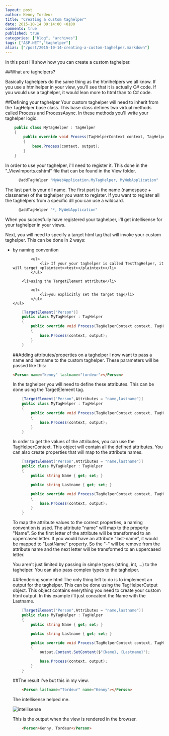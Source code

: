 ```yaml
---
layout: post
author: Kenny Tordeur
title: "Creating a custom taghelper"
date: 2015-10-14 09:14:00 +0100
comments: true
published: true
categories: ["blog", "archives"]
tags: ["ASP.NET","taghelper"]
alias: ["/post/2015-10-14-creating-a-custom-taghelper.markdown"]
---
```


In this post i'll show how you can create a custom taghelper.

##What are taghelpers?

Basically taghelpers do the same thing as the htmlhelpers we all know. If you use a htmlhelper in your view, you'll see that it is actually C# code. If you would use a taghelper, it would lean more to html than to C# code.

##Defining your taghelper
Your custom taghelper will need to inherit from the TagHelper base class. This base class defines two virtual methods called Process and ProcessAsync. In these methods you'll write your taghelper logic.

```csharp
    public class MyTagHelper : TagHelper
    {
        public override void Process(TagHelperContext context, TagHelperOutput output)
        {
            base.Process(context, output);
        }
    }
```

In order to use your taghelper, i'll need to register it. This done in the "_ViewImports.cshtml" file that can be found in the View folder. 

```csharp
      @addTagHelper "MyWebApplication.MyTagHelper, MyWebApplication"
```

The last part is your dll name. The first part is the name (namespace + classname) of the taghelper you want to register. If you want to register all the taghelpers from a specific dll you can use a wildcard.

```csharp
      @addTagHelper "*, MyWebApplication"
```

When you succesfully have registered your taghelper, i'll get intellisense for your taghelper in your views.

Next, you will need to specify a target html tag that will invoke your custom taghelper. This can be done in 2 ways:
	<ul>
		<li>by naming convention</li>
		
			<ul>
				<li> If your your taghelper is called TestTagHelper, it will target <plaintext><test></plaintext></li>
			</ul>
		
		<li>using the TargetElement attribute</li>
		
			<ul>
				<li>you explicitly set the target tag</li>
			</ul>
	</ul>
```csharp
    [TargetElement("Person")]
    public class MyTagHelper : TagHelper
    {        
        public override void Process(TagHelperContext context, TagHelperOutput output)
        {
            base.Process(context, output);
        }
    }
```
##Adding attributes/properties on a taghelper
I now want to pass a name and lastname to the custom taghelper. These parameters will be passed like this:

```html
<Person name="kenny" lastname="tordeur"></Person>
```

In the taghelper you will need to define these attributes. This can be done using the TargetElement tag.

```csharp
    [TargetElement("Person",Attributes = "name,lastname")]
    public class MyTagHelper : TagHelper
    {        
        public override void Process(TagHelperContext context, TagHelperOutput output)
        {
            base.Process(context, output);
        }
    }
```

In order to get the values of the attributes, you can use the TagHelperContext. This object will contain all the defined attributes. You can also create properties that will map to the attribute names.

```csharp
    [TargetElement("Person",Attributes = "name,lastname")]
    public class MyTagHelper : TagHelper
    {
        public string Name { get; set; }

        public string Lastname { get; set; }

        public override void Process(TagHelperContext context, TagHelperOutput output)
        {
            base.Process(context, output);
        }
    }
```
To map the attribute values to the correct properties, a naming convention is used. The attribute "name" will map to the property "Name". So the first letter of the attribute will be transformed to an uppercased letter. If you would have an attribute "last-name", it would be mapped to "LastName" property. So the "-" will be remove from the attribute name and the next letter will be transformed to an uppercased letter.

You aren't just limited by passing in simple types (string, int, ...) to the taghelper. You can also pass complex types to the taghelper.

##Rendering some html
The only thing left to do is to implement an output for the taghelper. This can be done using the TagHelperOutput object. This object contains everything you need to create your custom html output. In this example i'll just concatent the Name with the Lastname.

```csharp
    [TargetElement("Person",Attributes = "name,lastname")]
    public class MyTagHelper : TagHelper
    {
        public string Name { get; set; }

        public string Lastname { get; set; }

        public override void Process(TagHelperContext context, TagHelperOutput output)
        {
            output.Content.SetContent($"{Name}, {Lastname}");

            base.Process(context, output);
        }
    }
```

##The result
I've but this in my view.

```html
	<Person lastname="Tordeur" name="Kenny"></Person>
```

The intellisense helped me.

![intellisense](http://blog.kennytordeur.be/images/2015-10-14-creating-a-custom-taghelper/intellisense.png)

This is the output when the view is rendered in the browser.

```html
	<Person>Kenny, Tordeur</Person>
```

